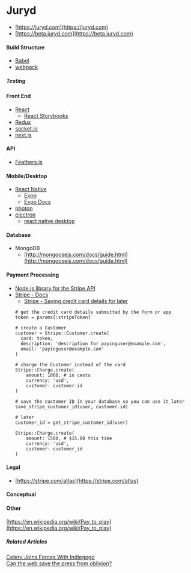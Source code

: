 # Juryd
* [https://juryd.com](https://juryd.com)
* [https://beta.juryd.com](https://beta.juryd.com)


#### Build Structure

* [Babel](https://babeljs.io/)
* [webpack](https://webpack.js.org/)

##### Testing


#### Front End

* [React](https://facebook.github.io/react/)
	* [React Storybooks](https://storybooks.js.org/)
* [Redux](http://redux.js.org/)
* [socket.io](https://github.com/socketio/socket.io/)
* [next.js](https://github.com/zeit/next.js)

#### API

* [Feathers.js](https://docs.feathersjs.com)

#### Mobile/Desktop


* [React Native](https://facebook.github.io/react-native/)
	* [Expo](https://expo.io/)
	* [Expo Docs](https://docs.expo.io/)
* [photon](https://github.com/connors/photon)
* [electron](https://github.com/electron/electron)
	* [react native desktop](https://github.com/ptmt/react-native-macos)


#### Database

* MongoDB
	* [http://mongoosejs.com/docs/guide.html](http://mongoosejs.com/docs/guide.html)



#### Payment Processing

* [Node.js library for the Stripe API](https://github.com/stripe/stripe-node)
* [Stripe - Docs](https://stripe.com/docs)
	* [Stripe - Saving credit card details for later](https://stripe.com/docs/charges#saving-credit-card-details-for-later)
	```
	# get the credit card details submitted by the form or app
	token = params[:stripeToken]

	# create a Customer
	customer = Stripe::Customer.create(
	  card: token,
	  description: 'description for payinguser@example.com',
	  email: 'payinguser@example.com'
	)

	# charge the Customer instead of the card
	Stripe::Charge.create(
	    amount: 1000, # in cents
	    currency: 'usd',
	    customer: customer.id
	)

	# save the customer ID in your database so you can use it later
	save_stripe_customer_id(user, customer.id)

	# later
	customer_id = get_stripe_customer_id(user)

	Stripe::Charge.create(
	    amount: 1500, # $15.00 this time
	    currency: 'usd',
	    customer: customer_id
	)
	```

#### Legal

- [https://stripe.com/atlas](https://stripe.com/atlas)

#### Conceptual

#### Other

[https://en.wikipedia.org/wiki/Pay_to_play](https://en.wikipedia.org/wiki/Pay_to_play)

##### Related Articles
[Celery Joins Forces With Indiegogo](https://blog.trycelery.com/celery-joins-forces-with-indiegogo/)  
[Can the web save the press from oblivion?](https://www.theguardian.com/media/2016/apr/17/can-internet-save-printed-press-blendle-lumi)
